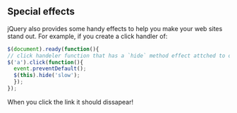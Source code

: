 
## Special effects

jQuery also provides some handy effects to help you make your web sites stand out. For example, if you create a click handler of:

```javascript
$(document).ready(function(){
// click handeler function that has a `hide` method effect attched to our link
$('a').click(function(){
  event.preventDefault();
  $(this).hide('slow');
  });
});
```

When you click the link it should dissapear!


